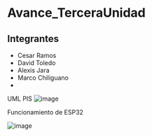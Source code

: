 # Avance_TerceraUnidad
## Integrantes 
 - Cesar Ramos
 - David Toledo
 - Alexis Jara
 - Marco Chiliguano
 - 

UML PIS 
![image](https://github.com/user-attachments/assets/020ed0c4-06e9-4a9e-9af3-fbf38a4e0c1e)

Funcionamiento de ESP32

![image](https://github.com/user-attachments/assets/f9827f7a-53e2-46ea-8dad-66dd3c7b905d)
